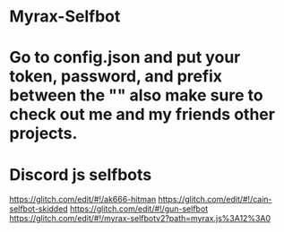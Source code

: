 # Myrax-Selfbot
# Go to config.json and put your token, password, and prefix between the "" also make sure to check out me and my friends other projects.

# Discord js selfbots

https://glitch.com/edit/#!/ak666-hitman
https://glitch.com/edit/#!/cain-selfbot-skidded 
https://glitch.com/edit/#!/gun-selfbot 
https://glitch.com/edit/#!/myrax-selfbotv2?path=myrax.js%3A12%3A0
